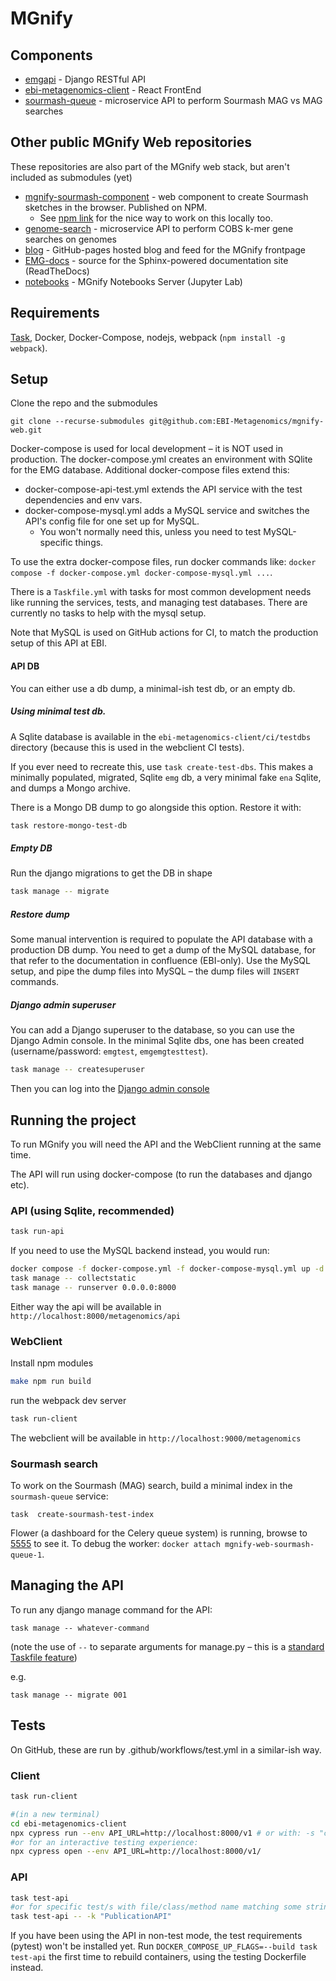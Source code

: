 # MGnify

## Components
- [emgapi](https://github.com/EBI-Metagenomics/emgapi) - Django RESTful API
- [ebi-metagenomics-client](https://github.com/EBI-Metagenomics/ebi-metagenomics-client) - React FrontEnd
- [sourmash-queue](https://github.com/EBI-Metagenomics/sourmash-queue) - microservice API to perform Sourmash MAG vs MAG searches 


## Other public MGnify Web repositories
These repositories are also part of the MGnify web stack, but  aren't included as submodules (yet)
- [mgnify-sourmash-component](https://github.com/EBI-Metagenomics/mgnify-sourmash-component) - web component to create Sourmash sketches in the browser. Published on NPM.
  - See [npm link](https://docs.npmjs.com/cli/v8/commands/npm-link) for the nice way to work on this locally too.
- [genome-search](https://github.com/EBI-Metagenomics/genome-search) - microservice API to perform COBS k-mer gene searches on genomes
- [blog](https://github.com/EBI-Metagenomics/blog) - GitHub-pages hosted blog and feed for the MGnify frontpage
- [EMG-docs](https://github.com/EBI-Metagenomics/EMG-docs) - source for the Sphinx-powered documentation site (ReadTheDocs)
- [notebooks](https://github.com/EBI-Metagenomics/notebooks) - MGnify Notebooks Server (Jupyter Lab)

## Requirements

[Task](https://taskfile.dev/), Docker, Docker-Compose, nodejs, webpack (`npm install -g webpack`).

## Setup

Clone the repo and the submodules

```
git clone --recurse-submodules git@github.com:EBI-Metagenomics/mgnify-web.git 
```

Docker-compose is used for local development – it is NOT used in production.
The docker-compose.yml creates an environment with SQlite for the EMG database.
Additional docker-compose files extend this:
- docker-compose-api-test.yml extends the API service with the test dependencies and env vars.
- docker-compose-mysql.yml adds a MySQL service and switches the API's config file for one set up for MySQL.
  - You won't normally need this, unless you need to test MySQL-specific things.

To use the extra docker-compose files, run docker commands like: `docker compose -f docker-compose.yml docker-compose-mysql.yml ...`.

There is a `Taskfile.yml` with tasks for most common development needs like running the services, tests, and managing test databases.
There are currently no tasks to help with the mysql setup.

Note that MySQL is used on GitHub actions for CI, to match the production setup of this API at EBI.

#### API DB

You can either use a db dump, a minimal-ish test db, or an empty db.

##### Using minimal test db.
A Sqlite database is available in the `ebi-metagenomics-client/ci/testdbs` directory (because this is used in the webclient CI tests).

If you ever need to recreate this, use `task create-test-dbs`. 
This makes a minimally populated, migrated, Sqlite `emg` db, a very minimal fake `ena` Sqlite, and dumps a Mongo archive.

There is a Mongo DB dump to go alongside this option. Restore it with:
```bash
task restore-mongo-test-db
```

##### Empty DB

Run the django migrations to get the DB in shape

```bash
task manage -- migrate
```

##### Restore dump

Some manual intervention is required to populate the API database with a production DB dump.
You need to get a dump of the MySQL database, for that refer to the documentation in confluence (EBI-only).
Use the MySQL setup, and pipe the dump files into MySQL – the dump files will `INSERT` commands.


##### Django admin superuser

You can add a Django superuser to the database, so you can use the Django Admin console.
In the minimal Sqlite dbs, one has been created (username/password: `emgtest`, `emgemgtesttest`).

```bash
task manage -- createsuperuser
```
Then you can log into the [Django admin console](http://127.0.0.1:8000/admin)

## Running the project

To run MGnify you will need the API and the WebClient running at the same time.

The API will run using docker-compose (to run the databases and django etc). 

### API (using Sqlite, **recommended**)
```bash
task run-api
```

If you need to use the MySQL backend instead, you would run:
```bash
docker compose -f docker-compose.yml -f docker-compose-mysql.yml up -d
task manage -- collectstatic
task manage -- runserver 0.0.0.0:8000
```

Either way the api will be available in `http://localhost:8000/metagenomics/api`

### WebClient

Install npm modules
```bash
make npm run build
```

run the webpack dev server
```bash
task run-client
```

The webclient will be available in `http://localhost:9000/metagenomics`

### Sourmash search
To work on the Sourmash (MAG) search, build a minimal index in the `sourmash-queue` service:
```shell
task  create-sourmash-test-index
```
Flower (a dashboard for the Celery queue system) is running, browse to [5555](http://127.0.0.1:5555) to see it.
To debug the worker: `docker attach mgnify-web-sourmash-queue-1`.


## Managing the API

To run any django manage command for the API:
```shell
task manage -- whatever-command
```
(note the use of ` -- ` to separate arguments for manage.py – this is a [standard Taskfile feature](https://taskfile.dev/usage/#forwarding-cli-arguments-to-commands))

e.g.
```shell
task manage -- migrate 001
```

## Tests
On GitHub, these are run by .github/workflows/test.yml in a similar-ish way.

### Client
```bash
task run-client

#(in a new terminal)
cd ebi-metagenomics-client
npx cypress run --env API_URL=http://localhost:8000/v1 # or with: -s "cypress/integration/browse.js" to run a single test
#or for an interactive testing experience:
npx cypress open --env API_URL=http://localhost:8000/v1/
```

### API
```bash
task test-api
#or for specific test/s with file/class/method name matching some string:
task test-api -- -k "PublicationAPI"
```
If you have been using the API in non-test mode, the test requirements (pytest) won't be installed yet.
Run `DOCKER_COMPOSE_UP_FLAGS=--build task test-api` the first time to rebuild containers, 
using the testing Dockerfile instead. 